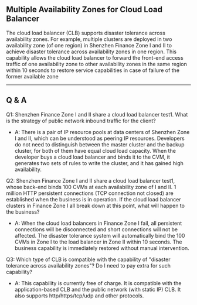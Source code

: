 ﻿## Multiple Availability Zones for Cloud Load Balancer


The cloud load balancer (CLB) supports disaster tolerance across availability zones. For example, multiple clusters are deployed in two availability zone (of one region) in Shenzhen Finance Zone I and II to achieve disaster tolerance across availability zones in one region. This capability allows the cloud load balancer to forward the front-end access traffic of one availability zone to other availability zones in the same region within 10 seconds to restore service capabilities in case of failure of the former available zone


---


## Q & A

Q1: Shenzhen Finance Zone I and II share a cloud load balancer test1. What is the strategy of public network inbound traffic for the client?

- A: There is a pair of IP resource pools at data centers of Shenzhen Zone I and II, which can be understood as peering IP resources. Developers do not need to distinguish between the master cluster and the backup cluster, for both of them have equal cloud load capacity. When the developer buys a cloud load balancer and binds it to the CVM, it generates two sets of rules to write the cluster, and it has gained high availability.

Q2: Shenzhen Finance Zone I and II share a cloud load balancer test1, whose back-end binds 100 CVMs at each availability zone of I and II. 1 million HTTP persistent connections (TCP connection not closed) are established when the business is in operation. If the cloud load balancer clusters in Finance Zone I all break down at this point, what will happen to the business?

- A: When the cloud load balancers in Finance Zone I fail, all persistent connections will be disconnected and short connections will not be affected. The disaster tolerance system will automatically bind the 100 CVMs in Zone I to the load balancer in Zone II within 10 seconds. The business capability is immediately restored without manual intervention.


Q3: Which type of CLB is compatible with the capability of "disaster tolerance across availability zones"? Do I need to pay extra for such capability?

- A: This capability is currently free of charge. It is compatible with the application-based CLB and the public network (with static IP) CLB. It also supports http/https/tcp/udp and other protocols.


